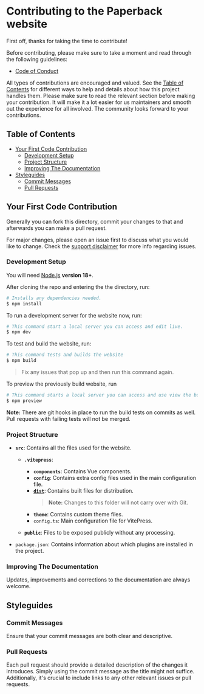# Contributing to the Paperback website <!-- omit in toc -->

First off, thanks for taking the time to contribute!

Before contributing, please make sure to take a moment and read through the following guidelines:

- [Code of Conduct](CODE_OF_CONDUCT.md)

All types of contributions are encouraged and valued. See the [Table of Contents](#table-of-contents) for different ways to help and details about how this project handles them. Please make sure to read the relevant section before making your contribution. It will make it a lot easier for us maintainers and smooth out the experience for all involved. The community looks forward to your contributions.

## Table of Contents <!-- omit in toc -->

- [Your First Code Contribution](#your-first-code-contribution)
  - [Development Setup](#development-setup)
  - [Project Structure](#project-structure)
  - [Improving The Documentation](#improving-the-documentation)
- [Styleguides](#styleguides)
  - [Commit Messages](#commit-messages)
  - [Pull Requests](#pull-requests)

## Your First Code Contribution

Generally you can fork this directory, commit your changes to that and afterwards you can make a pull request.

For major changes, please open an issue first to discuss what you would like to change. Check the [support disclaimer](SUPPORT_DISCLAIMER.md) for more info regarding issues.

### Development Setup

You will need [Node.js](http://nodejs.org) **version 18+**.

After cloning the repo and entering the the directory, run:

```bash
# Installs any dependencies needed.
$ npm install
```

To run a development server for the website now, run:

```bash
# This command start a local server you can access and edit live.
$ npm dev
```

To test and build the website, run:

```bash
# This command tests and builds the website
$ npm build
```

> Fix any issues that pop up and then run this command again.

To preview the previously build website, run

```bash
# This command starts a local server you can access and use view the build.
$ npm preview
```

**Note:** There are git hooks in place to run the build tests on commits as well. Pull requests with failing tests will not be merged.

### Project Structure

- **`src`**: Contains all the files used for the website.

  - **`.vitepress`**:

    - **`components`**: Contains Vue components.
    - **`config`**: Contains extra config files used in the main configuration file.
    - **[`dist`](https://vitepress.dev/guide/deploy)**: Contains built files for distribution.
      > **Note:** Changes to this folder will not carry over with Git.
    - **`theme`**: Contains custom theme files.
    - `config.ts`: Main configuration file for VitePress.

  - **`public`**: Files to be exposed publicly without any processing.

- `package.json`: Contains information about which plugins are installed in the project.

### Improving The Documentation

Updates, improvements and corrections to the documentation are always welcome.

## Styleguides

### Commit Messages

Ensure that your commit messages are both clear and descriptive.

### Pull Requests

Each pull request should provide a detailed description of the changes it introduces. Simply using the commit message as the title might not suffice. Additionally, it's crucial to include links to any other relevant issues or pull requests.
